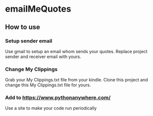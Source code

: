 # emailMeQuotes
## How to use
### Setup sender email
Use gmail to setup an email whom sends your quotes. Replace project sender and receiver email with yours.
### Change My Clippings
Grab your My Clippings.txt file from your kindle. Clone this project and change this My Clippings.txt file for yours.
### Add to https://www.pythonanywhere.com/ 
Use a site to make your code run periodically
